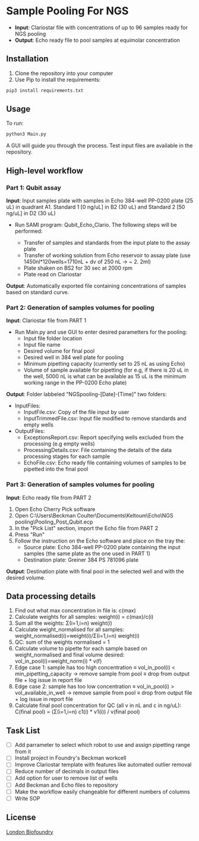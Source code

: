 # Sample Pooling For NGS

* **Input**: Clariostar file with concentrations of up to 96 samples ready for NGS pooling
* **Output**: Echo ready file to pool samples at equimolar concentration 

## Installation 

1. Clone the repository into your computer
2. Use Pip to install the requirements: 

```bash
pip3 install requirements.txt
```

## Usage

To run: 

```bash
python3 Main.py 
```

A GUI will guide you through the process. Test input files are available in the repository. 

## High-level workflow 

### Part 1: Qubit assay

**Input**: 
    Input samples plate with samples in Echo 384-well PP-0200 plate (25 uL) in quadrant A1. 
    Standard 1 [0 ng/uL] in B2 (30 uL) and Standard 2 [50 ng/uL] in D2 (30 uL)
    
* Run SAMI program: Qubit_Echo_Clario. The following steps will be performed: 

    * Transfer of samples and standards from the input plate to the assay plate 
    * Transfer of working solution from Echo reservoir to assay plate (use 1450nl*120wells=1710nL + dv of 250 nL -> ~ 2. 2ml)
    * Plate shaken on BS2 for 30 sec at 2000 rpm
    * Plate read on Clariostar
 
**Output**: 
    Automatically exported file containing concentrations of samples based on standard curve. 

### Part 2: Generation of samples volumes for pooling

**Input**: Clariostar file from PART 1

* Run Main.py and use GUI to enter desired parametters for the pooling:
    * Input file folder location
    * Input file name
    * Desired volume for final pool
    * Desired well in 384 well plate for pooling
    * Minimum pipetting capacity (currently set to 25 nL as using Echo)
    * Volume of sample available for pipetting  (for e.g, if there is 20 uL in the well, 5000 nL is what can be available as 15 uL is the minimum working range in the PP-0200 Echo plate)

**Output**: Folder labbeled "NGSpooling-[Date]-[Time]" two folders:

* InputFiles:
    * InputFile.csv: Copy of the file input by user
    * InputTrimmedFile.csv: Input file modified to remove standards and empty wells 
* OutputFiles:
    * ExceptionsReport.csv: Report specifying wells excluded from the processing (e.g empty wells)
    * ProcessingDetails.csv: File containing the details of the data processing stages for each sample
    * EchoFile.csv: Echo ready file containing volumes of samples to be pipetted into the final pool

### Part 3: Generation of samples volumes for pooling

**Input**: Echo ready file from PART 2

1. Open Echo Cherry Pick software
2. Open C:\Users\Beckman Coulter\Documents\Keltoum\Echo\NGS pooling\Pooling_Post_Qubit.ecp
3. In the "Pick List" section, import the Echo file from PART 2
4. Press "Run"
5. Follow the instruction on the Echo software and place on the tray the:
    * Source plate: Echo 384-well PP-0200 plate containing the input samples (the same plate as the one used in PART 1)
    * Destination plate: Greiner 384 PS 781096 plate

**Output**: Destination plate with final pool in the selected well and with the desired volume. 

## Data processing details

1. Find out what max concentration in file is: c(max)
2. Calculate weights for all samples: weight(i) = c(max)/c(i)
3. Sum all the weights: Σ(i=1,i=n) weight(i)
4. Calculate weight_normalised for all samples: weight_normalised(i)=weight(i)/Σ(i=1,i=n) weight(i)
5. QC: sum of the weights normalised = 1
6. Calculate volume to pipette for each sample based on weight_normalised and final volume desired: vol_in_pool(i)=weight_norm(i) * v(f)
7. Edge case 1: sample has too high concentration ≡ vol_in_pool(i) < min_pipetting_capacity → remove sample from pool ≡ drop from output file + log issue in report file
8. Edge case 2: sample has too low concentration ≡ vol_in_pool(i) > vol_available_in_well → remove sample from pool ≡ drop from output file + log issue in report file
9. Calculate final pool concentration for QC (all v in nL and c in ng/uL): C(final pool) = (Σ(i=1,i=n) c1(i) * v1(i)) / v(final pool)

## Task List

- [ ] Add parrameter to select which robot to use and assign pipetting range from it
- [ ] Install project in Foundry's Beckman workcell
- [ ] Improve Clariostar template with features like automated outlier removal
- [ ] Reduce number of decimals in output files 
- [ ] Add option for user to remove list of wells
- [ ] Add Beckman and Echo files to repository
- [ ] Make the workflow easily changeable for different numbers of columns
- [ ] Write SOP

## License

[London Biofoundry](https://www.londonbiofoundry.org/)











